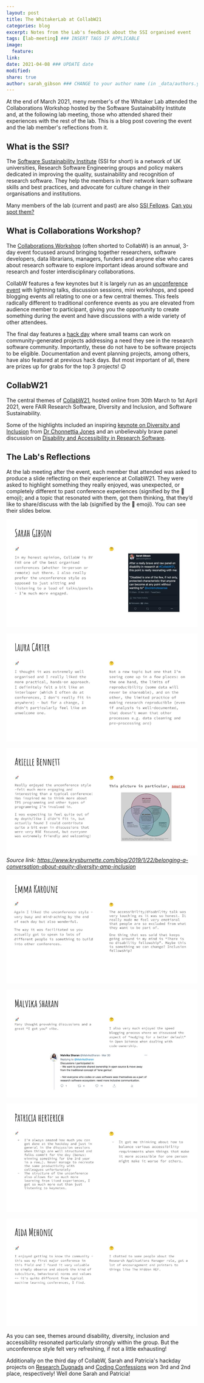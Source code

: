 ```yaml
---
layout: post
title: The WhitakerLab at CollabW21
categories: blog
excerpt: Notes from the Lab's feedback about the SSI organised event
tags: [lab-meeting] ### INSERT TAGS IF APPLICABLE
image:
  feature:
link:
date: 2021-04-08 ### UPDATE date
modified:
share: true
author: sarah_gibson ### CHANGE to your author name (in _data/authors.yml)
---
```


At the end of March 2021, meny member's of the Whitaker Lab attended the Collaborations Workshop hosted by the Software Sustainability Institute and, at the following lab meeting, those who attended shared their experiences with the rest of the lab.
This is a blog post covering the event and the lab member's reflections from it.

## What is the SSI?

The [Software Sustainability Institute](https://software.ac.uk/about) (SSI for short) is a network of UK universities, Research Software Engineering groups and policy makers dedicated in improving the quality, sustainability and recognition of research software.
They help the members in their network learn software skills and best practices, and advocate for culture change in their organisations and institutions.

Many members of the lab (current and past) are also [SSI Fellows](https://software.ac.uk/programmes-and-events/fellowship-programme).
[Can you spot them?](https://software.ac.uk/about/fellows)

## What is Collaborations Workshop?

The [Collaborations Workshop](https://software.ac.uk/programmes-and-events/collaborations-workshops) (often shorted to CollabW) is an annual, 3-day event focussed around bringing together researchers, software developers, data librarians, managers, funders and anyone else who cares about research software to explore important ideas around software and research and foster interdisciplinary collaborations.

CollabW features a few keynotes but it is largely run as an [unconference event](https://unconference.net/unconferencing-how-to-prepare-to-attend-an-unconference/) with lightning talks, discussion sessions, mini workshops, and speed blogging events all relating to one or a few central themes.
This feels radically different to traditional conference events as you are elevated from audience member to participant, giving you the opportunity to create something during the event and have discussions with a wide variety of other attendees.

The final day features a [hack day](https://software.ac.uk/cw21/hack-day) where small teams can work on community-generated projects addressing a need they see in the research software community.
Importantly, these do not have to be software projects to be eligible.
Documentation and event planning projects, among others, have also featured at previous hack days.
But most important of all, there are prizes up for grabs for the top 3 projects! :wink:

## CollabW21

The central themes of [CollabW21](https://software.ac.uk/cw21), hosted online from 30th March to 1st April 2021, were FAIR Research Software, Diversity and Inclusion, and Software Sustainability.

Some of the highlights included an inspiring [keynote on Diversity and Inclusion](https://youtu.be/8viA4y1pz_8?t=1943) from [Dr Chonnettia Jones](https://www.msfhr.org/chonnettia-jones) and an unbelievably brave panel discussion on [Disability and Accessibility in Research Software](https://www.youtube.com/watch?v=65a8c06VHOY).

## The Lab's Reflections

At the lab meeting after the event, each member that attended was asked to produce a slide reflecting on their experience at CollabW21.
They were asked to highlight something they really enjoyed, was unexpected, or completely different to past conference experiences (signified by the :rocket: emoji); and a topic that resonated with them, got them thinking, that they’d like to share/discuss with the lab (signified by the :thinking: emoji).
You can see their slides below.

![](../../images/WhitakerLab_CollabW_sgibson.jpg)

![](../../images/WhitakerLab_CollabW_lcarter.jpg)

![](../../images/WhitakerLab_CollabW_abennett.jpg)
_Source link: https://www.krysburnette.com/blog/2019/1/22/belonging-a-conversation-about-equity-diversity-amp-inclusion_

![](../../images/WhitakerLab_CollabW_ekaroune.jpg)

![](../../images/WhitakerLab_CollabW_msharan.jpg)

![](../../images/WhitakerLab_CollabW_pherterich.jpg)

![](../../images/WhitakerLab_CollabW_amehonic.jpg)

As you can see, themes around disability, diversity, inclusion and accessibility resonated particularly strongly within the group.
But the unconference style felt very refreshing, if not a little exhausting!

Additionally on the third day of CollabW, Sarah and Patricia's hackday projects on [Research Dugnads](https://research-dugnads.github.io/dugnads-hq/) and [Coding Confessions](https://coding-confessions.github.io/) won 3rd and 2nd place, respectively!
Well done Sarah and Patricia!
